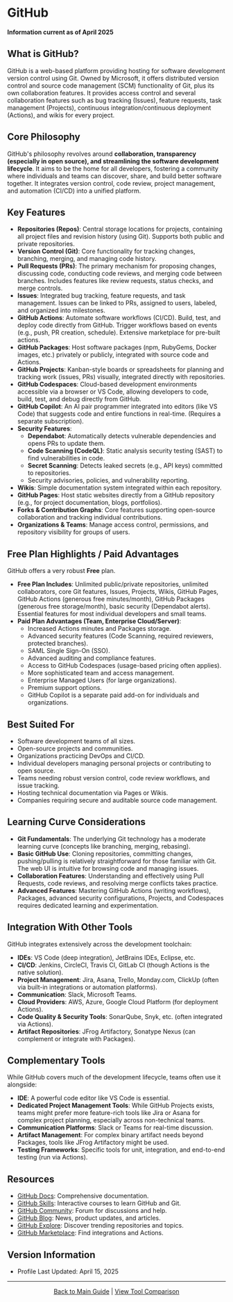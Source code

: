 # GitHub

**Information current as of April 2025**

## What is GitHub?

GitHub is a web-based platform providing hosting for software development version control using Git. Owned by Microsoft, it offers distributed version control and source code management (SCM) functionality of Git, plus its own collaboration features. It provides access control and several collaboration features such as bug tracking (Issues), feature requests, task management (Projects), continuous integration/continuous deployment (Actions), and wikis for every project.

## Core Philosophy

GitHub's philosophy revolves around **collaboration, transparency (especially in open source), and streamlining the software development lifecycle**. It aims to be the home for all developers, fostering a community where individuals and teams can discover, share, and build better software together. It integrates version control, code review, project management, and automation (CI/CD) into a unified platform.

## Key Features

-   **Repositories (Repos)**: Central storage locations for projects, containing all project files and revision history (using Git). Supports both public and private repositories.
-   **Version Control (Git)**: Core functionality for tracking changes, branching, merging, and managing code history.
-   **Pull Requests (PRs)**: The primary mechanism for proposing changes, discussing code, conducting code reviews, and merging code between branches. Includes features like review requests, status checks, and merge controls.
-   **Issues**: Integrated bug tracking, feature requests, and task management. Issues can be linked to PRs, assigned to users, labeled, and organized into milestones.
-   **GitHub Actions**: Automate software workflows (CI/CD). Build, test, and deploy code directly from GitHub. Trigger workflows based on events (e.g., push, PR creation, schedule). Extensive marketplace for pre-built actions.
-   **GitHub Packages**: Host software packages (npm, RubyGems, Docker images, etc.) privately or publicly, integrated with source code and Actions.
-   **GitHub Projects**: Kanban-style boards or spreadsheets for planning and tracking work (issues, PRs) visually, integrated directly with repositories.
-   **GitHub Codespaces**: Cloud-based development environments accessible via a browser or VS Code, allowing developers to code, build, test, and debug directly from GitHub.
-   **GitHub Copilot**: An AI pair programmer integrated into editors (like VS Code) that suggests code and entire functions in real-time. (Requires a separate subscription).
-   **Security Features**:
    -   **Dependabot**: Automatically detects vulnerable dependencies and opens PRs to update them.
    -   **Code Scanning (CodeQL)**: Static analysis security testing (SAST) to find vulnerabilities in code.
    -   **Secret Scanning**: Detects leaked secrets (e.g., API keys) committed to repositories.
    -   Security advisories, policies, and vulnerability reporting.
-   **Wikis**: Simple documentation system integrated within each repository.
-   **GitHub Pages**: Host static websites directly from a GitHub repository (e.g., for project documentation, blogs, portfolios).
-   **Forks & Contribution Graphs**: Core features supporting open-source collaboration and tracking individual contributions.
-   **Organizations & Teams**: Manage access control, permissions, and repository visibility for groups of users.

## Free Plan Highlights / Paid Advantages

GitHub offers a very robust **Free** plan.
-   **Free Plan Includes**: Unlimited public/private repositories, unlimited collaborators, core Git features, Issues, Projects, Wikis, GitHub Pages, GitHub Actions (generous free minutes/month), GitHub Packages (generous free storage/month), basic security (Dependabot alerts). Essential features for most individual developers and small teams.
-   **Paid Plan Advantages (Team, Enterprise Cloud/Server)**:
    -   Increased Actions minutes and Packages storage.
    -   Advanced security features (Code Scanning, required reviewers, protected branches).
    -   SAML Single Sign-On (SSO).
    -   Advanced auditing and compliance features.
    *   Access to GitHub Codespaces (usage-based pricing often applies).
    *   More sophisticated team and access management.
    *   Enterprise Managed Users (for large organizations).
    -   Premium support options.
    -   GitHub Copilot is a separate paid add-on for individuals and organizations.

## Best Suited For

-   Software development teams of all sizes.
-   Open-source projects and communities.
-   Organizations practicing DevOps and CI/CD.
-   Individual developers managing personal projects or contributing to open source.
-   Teams needing robust version control, code review workflows, and issue tracking.
-   Hosting technical documentation via Pages or Wikis.
-   Companies requiring secure and auditable source code management.

## Learning Curve Considerations

-   **Git Fundamentals**: The underlying Git technology has a moderate learning curve (concepts like branching, merging, rebasing).
-   **Basic GitHub Use**: Cloning repositories, committing changes, pushing/pulling is relatively straightforward for those familiar with Git. The web UI is intuitive for browsing code and managing issues.
-   **Collaboration Features**: Understanding and effectively using Pull Requests, code reviews, and resolving merge conflicts takes practice.
-   **Advanced Features**: Mastering GitHub Actions (writing workflows), Packages, advanced security configurations, Projects, and Codespaces requires dedicated learning and experimentation.

## Integration With Other Tools

GitHub integrates extensively across the development toolchain:
-   **IDEs**: VS Code (deep integration), JetBrains IDEs, Eclipse, etc.
-   **CI/CD**: Jenkins, CircleCI, Travis CI, GitLab CI (though Actions is the native solution).
-   **Project Management**: Jira, Asana, Trello, Monday.com, ClickUp (often via built-in integrations or automation platforms).
-   **Communication**: Slack, Microsoft Teams.
-   **Cloud Providers**: AWS, Azure, Google Cloud Platform (for deployment Actions).
-   **Code Quality & Security Tools**: SonarQube, Snyk, etc. (often integrated via Actions).
-   **Artifact Repositories**: JFrog Artifactory, Sonatype Nexus (can complement or integrate with Packages).

## Complementary Tools

While GitHub covers much of the development lifecycle, teams often use it alongside:
-   **IDE**: A powerful code editor like VS Code is essential.
-   **Dedicated Project Management Tools**: While GitHub Projects exists, teams might prefer more feature-rich tools like Jira or Asana for complex project planning, especially across non-technical teams.
-   **Communication Platforms**: Slack or Teams for real-time discussion.
-   **Artifact Management**: For complex binary artifact needs beyond Packages, tools like JFrog Artifactory might be used.
-   **Testing Frameworks**: Specific tools for unit, integration, and end-to-end testing (run via Actions).

## Resources

-   [GitHub Docs](https://docs.github.com/): Comprehensive documentation.
-   [GitHub Skills](https://skills.github.com/): Interactive courses to learn GitHub and Git.
-   [GitHub Community](https://github.community/): Forum for discussions and help.
-   [GitHub Blog](https://github.blog/): News, product updates, and articles.
-   [GitHub Explore](https://github.com/explore): Discover trending repositories and topics.
-   [GitHub Marketplace](https://github.com/marketplace): Find integrations and Actions.

## Version Information

-   Profile Last Updated: April 15, 2025

---

<p align="center"><a href="../README.md">Back to Main Guide</a> | <a href="../comparison-tables/tool-comparison.md">View Tool Comparison</a></p>
